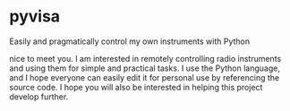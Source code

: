 # pyvisa
Easily and pragmatically control my own instruments with Python

nice to meet you.
I am interested in remotely controlling radio instruments and using them for simple and practical tasks.
I use the Python language, and I hope everyone can easily edit it for personal use by referencing the source code.
I hope you will also be interested in helping this project develop further.
